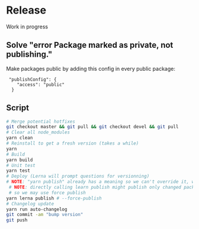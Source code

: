 # Release

Work in progress

## Solve "error Package marked as private, not publishing."

Make packages public by adding this config in every public package:

```
 "publishConfig": {
    "access": "public"
  }
```

## Script

```sh
# Merge potential hotfixes
git checkout master && git pull && git checkout devel && git pull
# Clear all node_modules
yarn clean
# Reinstall to get a fresh version (takes a while)
yarn
# Build
yarn build
# Unit test
yarn test
# Deploy (Lerna will prompt questions for versionning)
# NOTE: "yarn publish" already has a meaning so we can't override it, we need to call "yarn lerna publish"
 # NOTE: directly calling learn publish might publish only changed package, but change detection is not always reliable
 # so we may use force publish
yarn lerna publish # --force-publish
# Changelog update
yarn run auto-changelog
git commit -am "bump version"
git push
```
